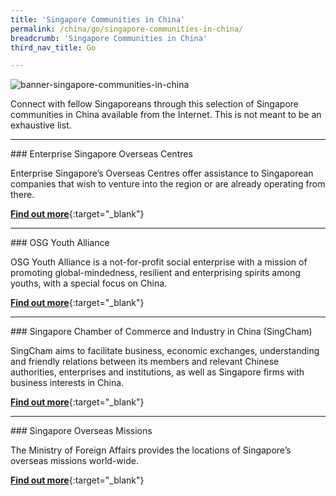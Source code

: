 ```yaml
---
title: 'Singapore Communities in China'
permalink: /china/go/singapore-communities-in-china/
breadcrumb: 'Singapore Communities in China'
third_nav_title: Go

---
```



![banner-singapore-communities-in-china](\images\china\sg-communities-new.jpg)

Connect with fellow Singaporeans through this selection of Singapore communities in China available from the Internet. This is not meant to be an exhaustive list.

<hr/>
### Enterprise Singapore Overseas Centres

Enterprise Singapore’s Overseas Centres offer assistance to Singaporean companies that wish to venture into the region or are already operating from there.

[**Find out more**](https://www.enterprisesg.gov.sg/contact/overseas-centres){:target="_blank"}

<hr/>
### OSG Youth Alliance

OSG Youth Alliance is a not-for-profit social enterprise with a mission of promoting global-mindedness, resilient and enterprising spirits among youths, with a special focus on China.

[**Find out more**](http://www.osg.sg){:target="_blank"}

<hr/>
### Singapore Chamber of Commerce and Industry in China (SingCham)

SingCham aims to facilitate business, economic exchanges, understanding and friendly relations between its members and relevant Chinese authorities, enterprises and institutions, as well as Singapore firms with business interests in China.

[**Find out more**](http://www.singcham.com.cn){:target="_blank"}

<hr/>
### Singapore Overseas Missions

The Ministry of Foreign Affairs provides the locations of Singapore’s overseas missions world-wide.

[**Find out more**](https://www.mfa.gov.sg/Overseas-Missions){:target="_blank"}
